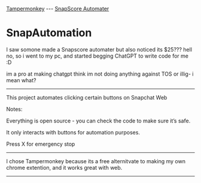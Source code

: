 [Tampermonkey](https://chromewebstore.google.com/detail/tampermonkey/dhdgffkkebhmkfjojejmpbldmpobfkfo) --- [SnapScore Automater](https://greasyfork.org/en/scripts/550901-snapscore-automater)

# SnapAutomation
I saw somone made a Snapscore automater but also noticed its $25??? 
hell no, so i went to my pc, 
and started begging ChatGPT to write code for me :D

im a pro at making chatgpt think im not doing anything against TOS or illig- i mean what?

---------

This project automates clicking certain buttons on Snapchat Web

Notes:

Everything is open source - you can check the code to make sure it’s safe.

It only interacts with buttons for automation purposes.

Press X for emergency stop

-------

I chose Tampermonkey because its a free alternitvate to making my own chrome extention, and it works great with web.

--------
